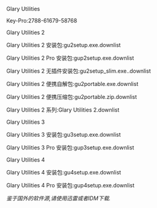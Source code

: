 Glary Utilities

Key-Pro:2788-61679-58768

Glary Utilities 2

Glary Utilities 2 安装包:gu2setup.exe.downlist

Glary Utilities 2 Pro 安装包:gup2setup.exe.downlist

Glary Utilities 2 无插件安装包:gu2setup_slim.exe..downlist

Glary Utilities 2 便携自解包:gu2portable.exe.downlist

Glary Utilities 2 便携压缩包:gu2portable.zip.downlist

Glary Utilities 2 系列:Glary Utilities 2.downlist

Glary Utilities 3

Glary Utilities 3 安装包:gu3setup.exe.downlist

Glary Utilities 3 Pro 安装包:gup3setup.exe.downlist

Glary Utilities 4

Glary Utilities 4 安装包:gu4setup.exe.downlist

Glary Utilities 4 Pro 安装包:gup4setup.exe.downlist

*鉴于国外的软件源,请使用迅雷或者IDM下载.*
